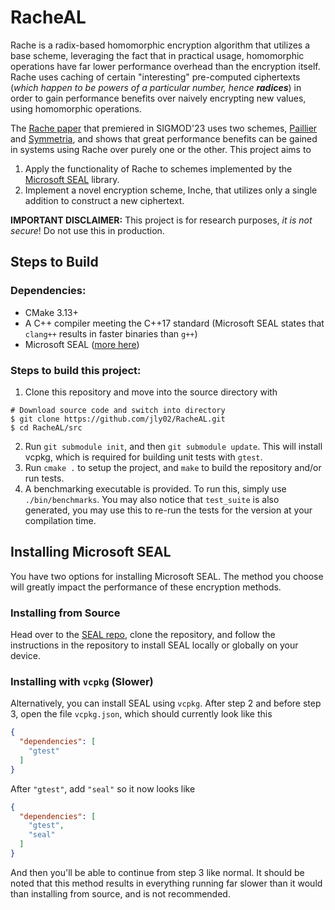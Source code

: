 # RacheAL
Rache is a radix-based homomorphic encryption algorithm that utilizes a base scheme, leveraging the fact that in practical usage, homomorphic operations have far lower performance overhead than the encryption itself. Rache uses caching of certain "interesting" pre-computed ciphertexts (_which happen to be powers of a particular number, hence_ **_radices_**) in order to gain performance benefits over naively encrypting new values, using homomorphic operations. 

The [Rache paper](https://dl.acm.org/doi/10.1145/3588920) that premiered in SIGMOD'23 uses two schemes, [Paillier](https://link.springer.com/content/pdf/10.1007/3-540-48910-X_16.pdf) and [Symmetria](https://dl.acm.org/doi/10.14778/3389133.3389144), and shows that great performance benefits can be gained in systems using Rache over purely one or the other. This project aims to 

1. Apply the functionality of Rache to schemes implemented by the [Microsoft SEAL](https://github.com/microsoft/SEAL) library. 
2. Implement a novel encryption scheme, Inche, that utilizes only a single addition to construct a new ciphertext.

**IMPORTANT DISCLAIMER:** This project is for research purposes, _it is not secure_! Do not use this in production.

## Steps to Build
### Dependencies: 
- CMake 3.13+
- A C++ compiler meeting the C++17 standard (Microsoft SEAL states that `clang++` results in faster binaries than `g++`)
- Microsoft SEAL ([more here](#installing-microsoft-seal))

### Steps to build this project:
1. Clone this repository and move into the source directory with
  ```shell
  # Download source code and switch into directory
  $ git clone https://github.com/jly02/RacheAL.git
  $ cd RacheAL/src
  ```
2. Run `git submodule init`, and then `git submodule update`. This will install vcpkg, which is required for building unit tests with `gtest`.
3. Run `cmake .` to setup the project, and `make` to build the repository and/or run tests.
4. A benchmarking executable is provided. To run this, simply use `./bin/benchmarks`. You may also notice that `test_suite` is also generated, you may use this to re-run the tests for the version at your compilation time.

## Installing Microsoft SEAL

You have two options for installing Microsoft SEAL. The method you choose will greatly impact the performance of these encryption methods.

### Installing from Source

Head over to the [SEAL repo](https://github.com/microsoft/SEAL?tab=readme-ov-file#building-microsoft-seal), clone the repository, and follow the instructions in the repository to install SEAL locally or globally on your device.

### Installing with `vcpkg` (Slower)

Alternatively, you can install SEAL using `vcpkg`. After step 2 and before step 3, open the file `vcpkg.json`, which should currently look like this
```json
{
  "dependencies": [
    "gtest"
  ]
}
```
After `"gtest"`, add `"seal"` so it now looks like
```json
{
  "dependencies": [
    "gtest",
    "seal"
  ]
}
```
And then you'll be able to continue from step 3 like normal. It should be noted that this method results in everything running far slower than it would than installing from source, and is not recommended.
